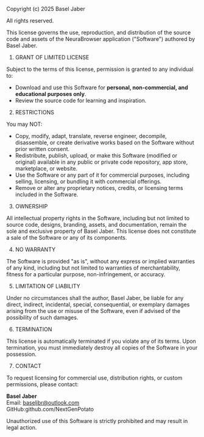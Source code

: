 Copyright (c) 2025 Basel Jaber

All rights reserved.

This license governs the use, reproduction, and distribution of the source code and assets of the NeuraBrowser application ("Software") authored by Basel Jaber.

1. GRANT OF LIMITED LICENSE

Subject to the terms of this license, permission is granted to any individual to:
- Download and use this Software for **personal, non-commercial, and educational purposes only**.
- Review the source code for learning and inspiration.

2. RESTRICTIONS

You may NOT:
- Copy, modify, adapt, translate, reverse engineer, decompile, disassemble, or create derivative works based on the Software without prior written consent.
- Redistribute, publish, upload, or make this Software (modified or original) available in any public or private code repository, app store, marketplace, or website.
- Use the Software or any part of it for commercial purposes, including selling, licensing, or bundling it with commercial offerings.
- Remove or alter any proprietary notices, credits, or licensing terms included in the Software.

3. OWNERSHIP

All intellectual property rights in the Software, including but not limited to source code, designs, branding, assets, and documentation, remain the sole and exclusive property of Basel Jaber. This license does not constitute a sale of the Software or any of its components.

4. NO WARRANTY

The Software is provided "as is", without any express or implied warranties of any kind, including but not limited to warranties of merchantability, fitness for a particular purpose, non-infringement, or accuracy.

5. LIMITATION OF LIABILITY

Under no circumstances shall the author, Basel Jaber, be liable for any direct, indirect, incidental, special, consequential, or exemplary damages arising from the use or misuse of the Software, even if advised of the possibility of such damages.

6. TERMINATION

This license is automatically terminated if you violate any of its terms. Upon termination, you must immediately destroy all copies of the Software in your possession.

7. CONTACT

To request licensing for commercial use, distribution rights, or custom permissions, please contact:

**Basel Jaber**  
Email: baseljbr@outlook.com  
GitHub:github.com/NextGenPotato

Unauthorized use of this Software is strictly prohibited and may result in legal action.

